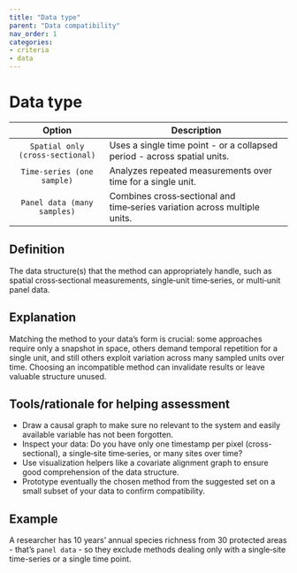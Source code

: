 ```yaml
---
title: "Data type"
parent: "Data compatibility"
nav_order: 1
categories:
- criteria
- data
---
```


# Data type

|  **Option**        | **Description**            |
|:------------------:|----------------------------|
| `Spatial only (cross-sectional)` | Uses a single time point - or a collapsed period - across spatial units. |
| `Time-series (one sample)` | Analyzes repeated measurements over time for a single unit. |
| `Panel data (many samples)` | Combines cross‑sectional and time‑series variation across multiple units. |


## Definition
The data structure(s) that the method can appropriately handle, such as spatial cross‑sectional measurements, single‑unit time‑series, or multi‑unit panel data.

## Explanation
Matching the method to your data’s form is crucial: some approaches require only a snapshot in space, others demand temporal repetition for a single unit, and still others exploit variation across many sampled units over time. Choosing an incompatible method can invalidate results or leave valuable structure unused.

## Tools/rationale for helping assessment
- Draw a causal graph to make sure no relevant to the system and easily available variable has not been forgotten. 
- Inspect your data: Do you have only one timestamp per pixel (cross-sectional), a single‐site time‐series, or many sites over time? 
- Use visualization helpers like a covariate alignment graph to ensure good comprehension of the data structure. 
- Prototype eventually the chosen method from the suggested set on a small subset of your data to confirm compatibility. 

## Example
A researcher has 10 years’ annual species richness from 30 protected areas - that’s `panel data` - so they exclude methods dealing only with a single‐site time-series or a single time point. 
